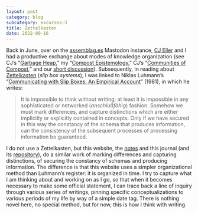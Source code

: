 ```yaml
---
layout: post
category: blog
subcategory: excurses-3
title: Zettelkasten
date: 2022-09-16
---
```


Back in June, over on the [assemblag.es](https://assemblag.es/) Mastodon instance, [CJ Eller](https://blog.cjeller.site/) and I had a productive exchange about modes of knowledge organization (see CJ’s “[Garbage Heap](https://blog.cjeller.site/garbage-heap),” my “[Compost Epistemology](/2022/06/19/compost-epistemology),” CJ’s “[Communities of Compost](https://blog.cjeller.site/communities-of-compost),” and our [short discussion](https://assemblag.es/web/@steinea/108506585813404901)). Subsequently, in reading about [Zettelkasten](https://en.wikipedia.org/wiki/Zettelkasten) (*slip box systems*), I was linked to Niklas Luhmann’s “[Communicating with Slip Boxes: An Empirical Account](https://luhmann.surge.sh/communicating-with-slip-boxes)” (1981), in which he writes:

> It is impossible to think without writing; at least it is impossible in any sophisticated or networked (*anschlußfähig*) fashion. Somehow we must mark differences, and capture distinctions which are either implicitly or explicitly contained in concepts. Only if we have secured in this way the constancy of the schema that produces information, can the consistency of the subsequent processes of processing information be guaranteed.

I do not use a Zettelkasten, but this website, the [notes](/blog) and this journal (and its [repository](https://codeberg.org/steinea/journal)), do a similar work of marking differences and capturing distinctions, of securing the constancy of schemas and producing information. The difference is that this website uses a simpler organizational method than Luhmann’s register: it is organized in time. I try to capture what I am thinking about and working on as I go, so that when it becomes necessary to make some official statement, I can trace back a line of inquiry through various series of writings, pinning specific conceptualizations to various periods of my life by way of a simple date tag. There is nothing novel here, no special method, but for now, this is how I think with writing.
